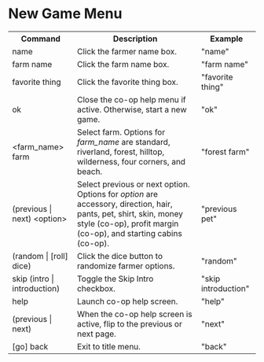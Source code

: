 # New Game Menu

<table>
    <tr>
        <th>Command</th>
        <th>Description</th>
        <th>Example</th>
    </tr>
    <tr>
        <td>name</td>
        <td>Click the farmer name box.</td>
        <td>"name"</td>
    </tr>
    <tr>
        <td>farm name</td>
        <td>Click the farm name box.</td>
        <td>"farm name"</td>
    </tr>
    <tr>
        <td>favorite thing</td>
        <td>Click the favorite thing box.</td>
        <td>"favorite thing"</td>
    </tr>
    <tr>
        <td>ok</td>
        <td>Close the co-op help menu if active. Otherwise, start a new game.</td>
        <td>"ok"</td>
    </tr>
    <tr>
        <td>&lt;farm_name&gt; farm</td>
        <td>Select farm. Options for <i>farm_name</i> are standard, riverland, forest, hilltop, wilderness, four corners, and beach.</td>
        <td>"forest farm"</td>
    </tr>
    <tr>
        <td>(previous | next) &lt;option&gt;</td>
        <td>Select previous or next option. Options for <i>option</i> are accessory, direction, hair, pants, pet, shirt, skin, money style (co-op), profit margin (co-op), and starting cabins (co-op).</td>
        <td>"previous pet"</td>
    </tr>
    <tr>
        <td>(random | [roll] dice)</td>
        <td>Click the dice button to randomize farmer options.</td>
        <td>"random"</td>
    </tr>
    <tr>
        <td>skip (intro | introduction)</td>
        <td>Toggle the Skip Intro checkbox.</td>
        <td>"skip introduction"</td>
    </tr>
    <tr>
        <td>help</td>
        <td>Launch co-op help screen.</td>
        <td>"help"</td>
    </tr>
    <tr>
        <td>(previous | next)</td>
        <td>When the co-op help screen is active, flip to the previous or next page.</td>
        <td>"next"</td>
    </tr>
    <tr>
        <td>[go] back</td>
        <td>Exit to title menu.</td>
        <td>"back"</td>
    </tr>
</table>
